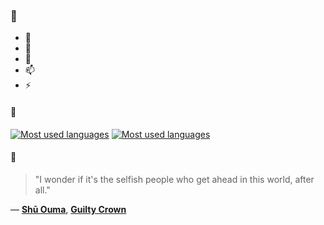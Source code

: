 ### 👋

- 🔭
- 🌱
- 💬
- 📫
- ⚡

#### 🧏

[![Most used languages](https://github-readme-stats-aynah.vercel.app/api/top-langs/?username=aynh&theme=solarized-dark&langs_count=6&layout=compact&hide_title=true)](https://github.com/anuraghazra/github-readme-stats#gh-dark-mode-only)
[![Most used languages](https://github-readme-stats-aynah.vercel.app/api/top-langs/?username=aynh&theme=solarized-light&langs_count=6&layout=compact&hide_title=true)](https://github.com/anuraghazra/github-readme-stats#gh-light-mode-only)

#### 💬

> "I wonder if it's the selfish people who get ahead in this world, after all."

&mdash; [**Shū Ouma**](https://myanimelist.net/character.php?q=Sh%C5%AB%20Ouma&cat=character), [**Guilty Crown**](https://myanimelist.net/search/all?q=Guilty%20Crown&cat=all)

